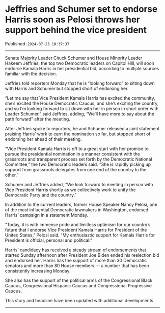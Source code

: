 # Jeffries and Schumer set to endorse Harris soon as Pelosi throws her support behind the vice president

Published :`2024-07-23 10:37:37`

---

Senate Majority Leader Chuck Schumer and House Minority Leader Hakeem Jeffries, the top two Democratic leaders on Capitol Hill, will soon endorse Kamala Harris in her presidential bid, according to multiple sources familiar with the decision.

Jeffries told reporters Monday that he is “looking forward” to sitting down with Harris and Schumer but stopped short of endorsing her.

“Let me say that Vice President Kamala Harris has excited the community, she’s excited the House Democratic Caucus, and she’s exciting the country, and so I’m looking forward to sit down with her in person in short order with Leader Schumer,” said Jeffries, adding, “We’ll have more to say about the path forward” after the meeting.

After Jeffries spoke to reporters, he and Schumer released a joint statement praising Harris’ work to earn the nomination so far, but stopped short of endorsing her ahead of their meeting.

“Vice President Kamala Harris is off to a great start with her promise to pursue the presidential nomination in a manner consistent with the grassroots and transparent process set forth by the Democratic National Committee,” the two Democratic leaders said. “She is rapidly picking up support from grassroots delegates from one end of the country to the other.”

Schumer and Jeffries added, “We look forward to meeting in person with Vice President Harris shortly as we collectively work to unify the Democratic Party and the country.”

In addition to the current leaders, former House Speaker Nancy Pelosi, one of the most influential Democratic lawmakers in Washington, endorsed Harris’ campaign in a statement Monday.

“Today, it is with immense pride and limitless optimism for our country’s future that I endorse Vice President Kamala Harris for President of the United States,” Pelosi said. “My enthusiastic support for Kamala Harris for President is official, personal and political.”

Harris’ candidacy has received a steady stream of endorsements that started Sunday afternoon after President Joe Biden ended his reelection bid and endorsed her. Harris has the support of more than 30 Democratic senators and more than 80 House members — a number that has been consistently increasing Monday.

She also has the support of the political arms of the Congressional Black Caucus, Congressional Hispanic Caucus and Congressional Progressive Caucus.

This story and headline have been updated with additional developments.

---

